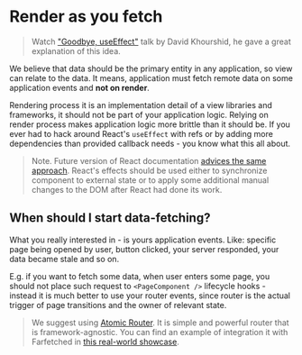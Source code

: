 # Render as you fetch

> Watch ["Goodbye, useEffect"](https://www.youtube.com/watch?v=HPoC-k7Rxwo) talk by David Khourshid, he gave a great explanation of this idea.

We believe that data should be the primary entity in any application, so view can relate to the data. It means, application must fetch remote data on some application events and **not on render**.

Rendering process it is an implementation detail of a view libraries and frameworks, it should not be part of your application logic. Relying on render process makes application logic more brittle than it should be.
If you ever had to hack around React's `useEffect` with refs or by adding more dependencies than provided callback needs - you know what this all about.

> Note. Future version of React documentation [advices the same approach](https://beta.reactjs.org/learn/you-might-not-need-an-effect#fetching-data). React's effects should be used either to synchronize component to external state or to apply some additional manual changes to the DOM after React had done its work.

## When should I start data-fetching?

What you really interested in - is yours application events. Like: specific page being opened by user, button clicked, your server responded, your data became stale and so on.

E.g. if you want to fetch some data, when user enters some page, you should not place such request to `<PageComponent />` lifecycle hooks - instead it is much better to use your router events, since router is the actual trigger of page transitions and the owner of relevant state.

> We suggest using [Atomic Router](https://atomic-router.github.io). It is simple and powerful router that is framework-agnostic. You can find an example of integration it with Farfetched in [this real-world showcase](https://github.com/igorkamyshev/farfetched/tree/master/apps/showcase-solid-real-world-rick-morty/).
